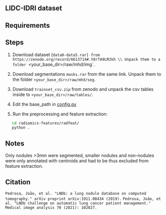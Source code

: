 ## LIDC-IDRI dataset

## Requirements

## Steps

1. Download dataset (`data0-data5.rar] from https://zenodo.org/record/6613714#.Y8rTA9LMJkh \\
Unpack them to a folder `<your_base_dir>/raw/mhd/img`.

2. Download segmentations `masks.rar` from the same link. Unpack them to the folder `<your_base_dir>/raw/mhd/seg`.

3. Download `trainset_csv.zip` from zenodo and unpack the csv tables inside to `<your_base_dir>/raw/tables/`.

4. Edit the base_path in [config.py](config.py)

5. Run the preprocessing and feature extraction:

```bash
   cd radiomics-features/radfeat/
   python .
```

## Notes

Only nodules >3mm were segmented, smaller nodules and non-nodules were only annotated with centroids and had to be thus excluded from feature extraction.

## Citation

`Pedrosa, João, et al. "LNDb: a lung nodule database on computed tomography." arXiv preprint arXiv:1911.08434 (2019).`
`Pedrosa, João, et al. "LNDb challenge on automatic lung cancer patient management." Medical image analysis 70 (2021): 102027.`
